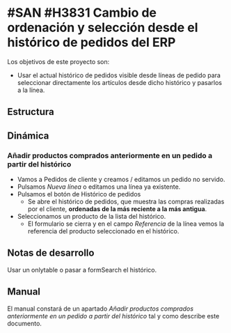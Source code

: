 # #SAN #H3831 Cambio de ordenación y selección desde el histórico de pedidos del ERP

Los objetivos de este proyecto son:
+ Usar el actual histórico de pedidos visible desde líneas de pedido para seleccionar directamente los artículos desde dicho histórico y pasarlos a la línea.

## Estructura


## Dinámica

### Añadir productos comprados anteriormente en un pedido a partir del histórico

+ Vamos a Pedidos de cliente y creamos / editamos un pedido no servido.
+ Pulsamos _Nueva línea_ o editamos una línea ya existente.
+ Pulsamos el botón de Histórico de pedidos
    + Se abre el histórico de pedidos, que muestra las compras realizadas por el cliente, __ordenadas de la más reciente a la más antigua__.
+ Seleccionamos un producto de la lista del histórico.
    + El formulario se cierra y en el campo _Referencia_ de la línea vemos la referencia del producto seleccionado en el histórico.

## Notas de desarrollo
Usar un onlytable o pasar a formSearch el histórico.

## Manual
El manual constará de un apartado _Añadir productos comprados anteriormente en un pedido a partir del histórico_ tal y como describe este documento.